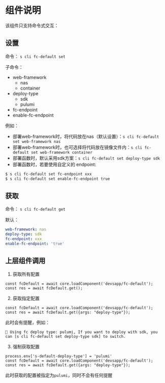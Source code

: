 # 组件说明

该组件只支持命令式交互：

## 设置

命令： `s cli fc-default set`

子命令：
- web-framework
    - nas
    - container
- deploy-type
    - sdk
    - pulumi
- fc-endpoint
- enable-fc-endpoint

例如：
- 部署web-framework时，将代码放在nas（默认设置）：`s cli fc-default set web-framework nas`
- 部署web-framework时，也可选择将代码放在镜像文件内：`s cli fc-default set web-framework container`
- 部署函数时，默认采用sdk方案：`s cli fc-default set deploy-type sdk`
- 部署函数时，若要使用自定义的 endpoint: 
```bash
$ s cli fc-default set fc-endpoint xxx
$ s cli fc-default set enable-fc-endpoint true
```



## 获取

命令： `s cli fc-default get`

默认：

```yaml
web-framework: nas
deploy-type: sdk
fc-endpoint: xxx
enable-fc-endpoint: 'true'
```

## 上层组件调用

1. 获取所有配置
```
const fcDefault = await core.loadComponent('devsapp/fc-default');
const res = await fcDefault.get();
```

2. 获取指定配置
```
const fcDefault = await core.loadComponent('devsapp/fc-default');
const res = await fcDefault.get({args: "deploy-type"});
```
此时会有提醒，例如：
```
📎 Using fc deploy type: pulumi, If you want to deploy with sdk, you can [s cli fc-default set deploy-type sdk] to switch.
```

3. 强制获取配置
```
process.env['s-default-deploy-type'] = 'pulumi'
const fcDefault = await core.loadComponent('devsapp/fc-default');
const res = await fcDefault.get({args: "deploy-type"});
```
此时获取的配置被指定为`pulumi`，同时不会有任何提醒
